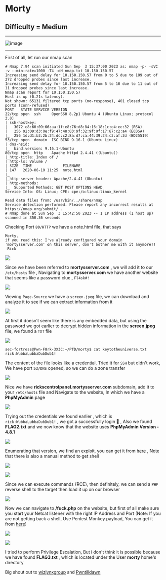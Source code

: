 # Morty

## Difficulty = Medium
***
![image](https://github.com/sec-fortress/sec-fortress.github.io/assets/132317714/15a53e34-7085-4916-b0b7-7d1814091ce7)

***

First of all, let run our nmap scan

```shell
# Nmap 7.94 scan initiated Sun Sep  3 15:37:00 2023 as: nmap -p- -sVC -v --min-rate=1000 -T4 -oN nmap.txt 10.150.150.57
Increasing send delay for 10.150.150.57 from 0 to 5 due to 109 out of 272 dropped probes since last increase.
Increasing send delay for 10.150.150.57 from 5 to 10 due to 11 out of 11 dropped probes since last increase.
Nmap scan report for 10.150.150.57
Host is up (0.21s latency).
Not shown: 65131 filtered tcp ports (no-response), 401 closed tcp ports (conn-refused)
PORT   STATE SERVICE VERSION
22/tcp open  ssh     OpenSSH 8.2p1 Ubuntu 4 (Ubuntu Linux; protocol 2.0)
| ssh-hostkey: 
|   3072 e8:60:09:66:aa:1f:e8:76:d8:84:16:18:1c:e4:ee:32 (RSA)
|   256 92:09:d3:0e:f9:47:48:03:9f:32:9f:0f:17:87:c2:a4 (ECDSA)
|_  256 1d:d1:b3:2b:24:dc:c2:8a:d7:ca:44:39:24:c3:af:3d (ED25519)
53/tcp open  domain  ISC BIND 9.16.1 (Ubuntu Linux)
| dns-nsid: 
|_  bind.version: 9.16.1-Ubuntu
80/tcp open  http    Apache httpd 2.4.41 ((Ubuntu))
|_http-title: Index of /
| http-ls: Volume /
| SIZE  TIME              FILENAME
| 147   2020-06-10 11:25  note.html
|_
|_http-server-header: Apache/2.4.41 (Ubuntu)
| http-methods: 
|_  Supported Methods: GET POST OPTIONS HEAD
Service Info: OS: Linux; CPE: cpe:/o:linux:linux_kernel

Read data files from: /usr/bin/../share/nmap
Service detection performed. Please report any incorrect results at https://nmap.org/submit/ .
# Nmap done at Sun Sep  3 15:42:50 2023 -- 1 IP address (1 host up) scanned in 350.36 seconds
```

Checking Port `80/HTTP` we have a note.html file, that says

```
Morty,  
if you read this: I've already configured your domain 'mortysserver.com' on this server, don't bother me with it anymore!!  
-Rick
```

![](https://i.imgur.com/f8atRIZ.png)

Since we have been referred to **mortysserver.com** , we will add it to our `/etc/hosts` file , Navigating to **mortysserver.com** we have another website that seems like a password clue , `Fl4sk#!`

![](https://i.imgur.com/nsok2MH.png)


Viewing `Page-Source` we have a `screen.jpeg` file, we can download and analyze it to see if we can extract information from it

![](https://i.imgur.com/XdgAhmQ.png)

At first it doesn't seem like there is any embedded data, but using the password we got earlier to decrypt hidden information in the **screen.jpeg** file, we found a `TXT` file

![](https://i.imgur.com/kxDYKHf.png)

```shell
sec-fortress@Pwn-F0rk-3X3C:~/PTD/morty$ cat keytotheuniverse.txt 
rick:WubbaLubbaDubDub1!
```

The content of the file looks like a credential, Tried it for `SSH` but didn't work, We have port `53/DNS` opened, so we can do a zone transfer

![](https://i.imgur.com/mg6a8hd.png)

Nice we have **rickscontrolpanel.mortysserver.com** subdomain, add it to your `/etc/hosts` file and Navigate to the website, In which we have a **PhpMyAdmin** page

![](https://i.imgur.com/QKIlf9M.png)

Trying out the credentials we found earlier , which is `rick:WubbaLubbaDubDub1!` , we got a successfully login 🤟 , Also we found **FLAG2.txt** and we now know that the website uses **PhpMyAdmin Version - 4.8.1**

![](https://i.imgur.com/cxJOvWE.png)

Enumerating that version, we find an exploit, you can get it from [here](https://www.exploit-db.com/exploits/50457) , Note that there is also a manual method to get shell

![](https://i.imgur.com/yfx4iDf.png)

![](https://i.imgur.com/23sR0vL.png)

Since we can execute commands {RCE}, then definitely, we can send a `PHP` reverse shell to the target then load it up on our browser

![](https://i.imgur.com/OcxCIIT.png)

Now we can navigate to **/fuck.php** on the website, but first of all make sure you start your Netcat listener with the right IP Address and Port (Note: If you are not getting back a shell, Use Pentest Monkey payload, You can get it from [here](https://github.com/pentestmonkey/php-reverse-shell/blob/master/php-reverse-shell.php))

![](https://i.imgur.com/tZ7SSuB.png)

![](https://i.imgur.com/QFrTa40.png)

I tried to perform Privilege Escalation, But i don't think it is possible because we have found **FLAG3.txt** , which is located under the User **morty** home's directory

Big shout out to [wizlynxgroup](https://www.wizlynxgroup.com/) and [Pwntilldawn](https://online.pwntilldawn.com/)


